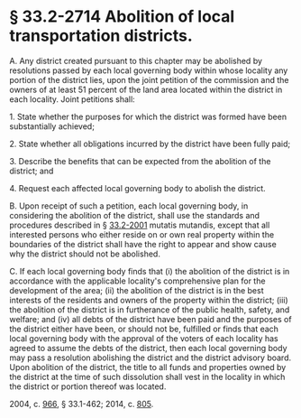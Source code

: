 # § 33.2-2714 Abolition of local transportation districts.

<p>A. Any district created pursuant to this chapter may be abolished by resolutions passed by each local governing body within whose locality any portion of the district lies, upon the joint petition of the commission and the owners of at least 51 percent of the land area located within the district in each locality. Joint petitions shall:</p><p>1. State whether the purposes for which the district was formed have been substantially achieved;</p><p>2. State whether all obligations incurred by the district have been fully paid;</p><p>3. Describe the benefits that can be expected from the abolition of the district; and</p><p>4. Request each affected local governing body to abolish the district.</p><p>B. Upon receipt of such a petition, each local governing body, in considering the abolition of the district, shall use the standards and procedures described in § <a href='http://law.lis.virginia.gov/vacode/33.2-2001/'>33.2-2001</a> mutatis mutandis, except that all interested persons who either reside on or own real property within the boundaries of the district shall have the right to appear and show cause why the district should not be abolished.</p><p>C. If each local governing body finds that (i) the abolition of the district is in accordance with the applicable locality's comprehensive plan for the development of the area; (ii) the abolition of the district is in the best interests of the residents and owners of the property within the district; (iii) the abolition of the district is in furtherance of the public health, safety, and welfare; and (iv) all debts of the district have been paid and the purposes of the district either have been, or should not be, fulfilled or finds that each local governing body with the approval of the voters of each locality has agreed to assume the debts of the district, then each local governing body may pass a resolution abolishing the district and the district advisory board. Upon abolition of the district, the title to all funds and properties owned by the district at the time of such dissolution shall vest in the locality in which the district or portion thereof was located.</p><p>2004, c. <a href='http://lis.virginia.gov/cgi-bin/legp604.exe?041+ful+CHAP0966'>966</a>, § 33.1-462; 2014, c. <a href='http://lis.virginia.gov/cgi-bin/legp604.exe?141+ful+CHAP0805'>805</a>.</p>